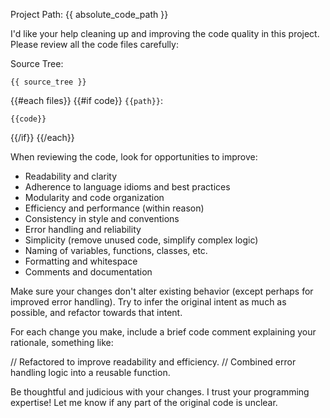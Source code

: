 Project Path: {{ absolute_code_path }}

I'd like your help cleaning up and improving the code quality in this project. Please review all the code files carefully:

Source Tree:
```
{{ source_tree }} 
```

{{#each files}}
{{#if code}}
`{{path}}`:
```
{{code}}
```

{{/if}} 
{{/each}}

When reviewing the code, look for opportunities to improve:
- Readability and clarity 
- Adherence to language idioms and best practices
- Modularity and code organization 
- Efficiency and performance (within reason)
- Consistency in style and conventions
- Error handling and reliability
- Simplicity (remove unused code, simplify complex logic)
- Naming of variables, functions, classes, etc.
- Formatting and whitespace
- Comments and documentation 

Make sure your changes don't alter existing behavior (except perhaps for improved error handling). Try to infer the original intent as much as possible, and refactor towards that intent.

For each change you make, include a brief code comment explaining your rationale, something like:

// Refactored to improve readability and efficiency. 
// Combined error handling logic into a reusable function.

Be thoughtful and judicious with your changes. I trust your programming expertise! Let me know if any part of the original code is unclear.